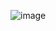![image](https://github.com/soumyabrataroy/MLOps/assets/46237589/b244d0b7-1263-4a2e-9874-4c6611a71a64)

